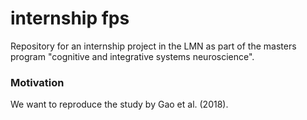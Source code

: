# internship fps

Repository for an internship project in the LMN as part of the
masters program "cognitive and integrative systems neuroscience".

### Motivation
We want to reproduce the study by Gao et al. (2018).
